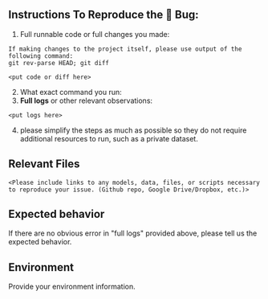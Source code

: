 ## Instructions To Reproduce the 🐛 Bug:
1. Full runnable code or full changes you made:
```
If making changes to the project itself, please use output of the following command:
git rev-parse HEAD; git diff

<put code or diff here>
```
2. What exact command you run:
3. __Full logs__ or other relevant observations:
```
<put logs here>
```
4. please simplify the steps as much as possible so they do not require additional resources to
   run, such as a private dataset.

## Relevant Files
```
<Please include links to any models, data, files, or scripts necessary to reproduce your issue. (Github repo, Google Drive/Dropbox, etc.)>
```

## Expected behavior

If there are no obvious error in "full logs" provided above,
please tell us the expected behavior.

## Environment

Provide your environment information.
